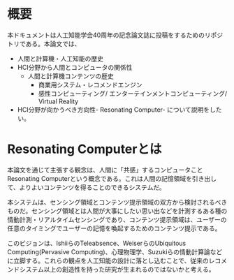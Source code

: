 # 概要
<!-- ISSUE 1: 概要がリポジトリ説明に終始しており、論文冒頭として求められる研究課題・背景・主要貢献が示されていません。読者が何を問題として捉え、どのような知見を得られるのかが不明瞭なので、社会的背景（例: HCI×AIの課題）、研究の狙い、想定する成果物と評価方法を段落で整理してください。 -->
本ドキュメントは人工知能学会40周年の記念論文誌に投稿をするためのリポジトリである。本論文では、
- 人間と計算機・人工知能の歴史
- HCI分野から人間とコンピュータの関係性
    - 人間と計算機コンテンツの歴史
        - 商業用システム・レコメンドエンジン
        - 感性コンピューティング/ エンターテインメントコンピューティング/ Virtual Reality
- HCI分野が向かうべき方向性- Resonating Computer-
について説明をしたい。
<!-- ISSUE 2: 箇条書きが章立ての羅列に留まっており、各章で扱う問いと論理的接続が示されていません。各トピックがResonating Computerの定義・必要性へどのようにつながるのか、章ごとに「何を示し、何を得るか」を明記してください。 -->

# Resonating Computerとは
本論文を通じて主張する観念は、人間に「共感」するコンピュータことResonating Computerという概念である。これは人間の記憶領域を引き出して、よりよいコンテンツを得ることのできるシステムだ。
<!-- ISSUE 3: 「共感」「記憶領域を引き出す」といったキーワードの操作的定義が不足しています。可観測量（生理信号、行動ログなど）や処理ステップを明確化しないと、概念が文学的表現に留まり技術的への落とし込みが困難です。 -->
本システムは、センシング領域とコンテンツ提示領域の双方から検討されるべきものだ。センシング領域とは人間が大事にしたい思い出などを計測するある種の情動計測・リアルタイムセンシングであり、コンテンツ提示領域は、ユーザーの任意のタイミングでユーザーの記憶を喚起するためのコンテンツ提示である。
<!-- ISSUE 4: センシングと提示のモジュール構成は示されていますが、研究としての貢献（新規アルゴリズム、システム統合、評価プロトコル等）が何かが曖昧です。既存のセンシング技術との比較対象、技術的課題、評価指標（例: 記憶喚起の定量評価）を列挙し、具体的な研究課題に分解してください。 -->
このビジョンは、IshiiらのTeleabsence、WeiserらのUbiquitous Computing(Pervasive Computing)、心理物理学、Suzukiらの情動計算論などに立脚する。これらの観点を人工知能の設計に落とし込むことで、従来のレコメンドシステム以上の創造性を持った研究が生まれるのではないかと考える。
<!-- ISSUE 5: 参照している先行研究の位置づけが総称的で、Resonating Computerがどの知見を継承し、何を拡張するのかが読み取れません。各研究とのギャップ分析（例: Telepresenceとの違い、UbiCompにおける文脈提示との差異）を明確化し、独自性を論証してください。また正式な引用形式（著者, 年）を用意してください。 -->
<!-- ISSUE 6: 「創造性」の評価や検証方法が示されていません。ユーザースタディ、シミュレーション、ケーススタディなど、どのようにResonating Computerの有効性を示すのかを計画として追加し、査読者が再現可能だと判断できる粒度に落とし込んでください。 -->
